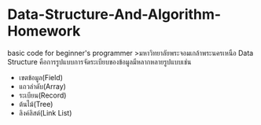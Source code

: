 # Data-Structure-And-Algorithm-Homework
basic code for beginner's programmer >มหาวิทยาลัยพระจอมเกล้าพระนครเหนือ 
Data Structure คือการรูปแบบการจัดระเบียบของข้อมูลมีหลากหลายรูปแบบเช่น
* เขตข้อมูล(Field)
* แถวลำดับ(Array)
* ระเบียน(Record)
* ต้นไม้(Tree)
* ลิงค์ลิสต์(Link List) 
